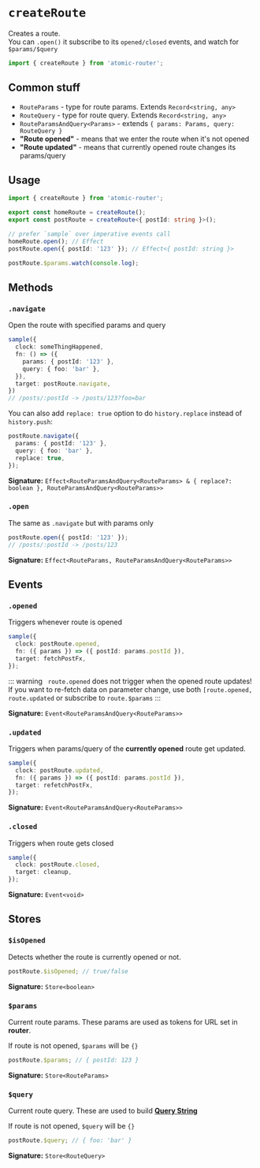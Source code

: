 # `createRoute`

Creates a route.  
You can `.open()` it subscribe to its `opened/closed` events, and watch for `$params/$query`

```ts
import { createRoute } from 'atomic-router';
```

## Common stuff

- `RouteParams` - type for route params. Extends `Record<string, any>`
- `RouteQuery` - type for route query. Extends `Record<string, any>`
- `RouteParamsAndQuery<Params>` - extends `{ params: Params, query: RouteQuery }`
- **"Route opened"** - means that we enter the route when it's not opened
- **"Route updated"** - means that currently opened route changes its params/query

## Usage

```ts
import { createRoute } from 'atomic-router';

export const homeRoute = createRoute();
export const postRoute = createRoute<{ postId: string }>();

// prefer `sample` over imperative events call
homeRoute.open(); // Effect
postRoute.open({ postId: '123' }); // Effect<{ postId: string }>

postRoute.$params.watch(console.log);
```

## Methods

### `.navigate`

Open the route with specified params and query

```ts
sample({
  clock: someThingHappened,
  fn: () => ({
    params: { postId: '123' },
    query: { foo: 'bar' },
  }),
  target: postRoute.navigate,
})
// /posts/:postId -> /posts/123?foo=bar
```

You can also add `replace: true` option to do `history.replace` instead of `history.push`:

```ts
postRoute.navigate({
  params: { postId: '123' },
  query: { foo: 'bar' },
  replace: true,
});
```

**Signature:** `Effect<RouteParamsAndQuery<RouteParams> & { replace?: boolean }, RouteParamsAndQuery<RouteParams>>`

### `.open`

The same as `.navigate` but with params only

```ts
postRoute.open({ postId: '123' });
// /posts/:postId -> /posts/123
```

**Signature:** `Effect<RouteParams, RouteParamsAndQuery<RouteParams>>`

## Events

### `.opened`

Triggers whenever route is opened

```ts
sample({
  clock: postRoute.opened,
  fn: ({ params }) => ({ postId: params.postId }),
  target: fetchPostFx,
});
```

::: warning
` route.opened` does not trigger when the opened route updates!  
If you want to re-fetch data on parameter change, use both `[route.opened, route.updated` or subscribe to `route.$params`
:::

**Signature:** `Event<RouteParamsAndQuery<RouteParams>>`

### `.updated`

Triggers when params/query of the **currently opened** route get updated.

```ts
sample({
  clock: postRoute.updated,
  fn: ({ params }) => ({ postId: params.postId }),
  target: refetchPostFx,
});
```

**Signature:** `Event<RouteParamsAndQuery<RouteParams>>`

### `.closed`

Triggers when route gets closed

```ts
sample({
  clock: postRoute.closed,
  target: cleanup,
});
```

**Signature:** `Event<void>`

## Stores

### `$isOpened`

Detects whether the route is currently opened or not.

```ts
postRoute.$isOpened; // true/false
```

**Signature:** `Store<boolean>`

### `$params`

Current route params. These params are used as tokens for URL set in **router**.

If route is not opened, `$params` will be `{}`

```ts
postRoute.$params; // { postId: 123 }
```

**Signature:** `Store<RouteParams>`

### `$query`

Current route query. These are used to build [**Query String**](https://en.wikipedia.org/wiki/Query_string)

If route is not opened, `$query` will be `{}`

```ts
postRoute.$query; // { foo: 'bar' }
```

**Signature:** `Store<RouteQuery>`
